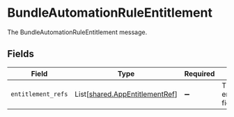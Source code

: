 # BundleAutomationRuleEntitlement

The BundleAutomationRuleEntitlement message.


## Fields

| Field                                                                      | Type                                                                       | Required                                                                   | Description                                                                |
| -------------------------------------------------------------------------- | -------------------------------------------------------------------------- | -------------------------------------------------------------------------- | -------------------------------------------------------------------------- |
| `entitlement_refs`                                                         | List[[shared.AppEntitlementRef](../../models/shared/appentitlementref.md)] | :heavy_minus_sign:                                                         | The entitlementRefs field.                                                 |